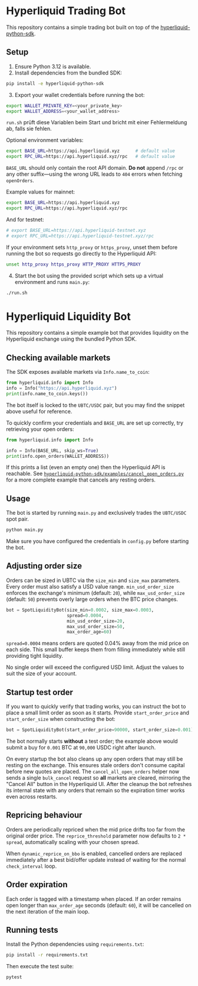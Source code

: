 
# Hyperliquid Trading Bot

This repository contains a simple trading bot built on top of the
[hyperliquid-python-sdk](./hyperliquid-python-sdk).

## Setup

1. Ensure Python 3.12 is available.
2. Install dependencies from the bundled SDK:

```bash
pip install -e hyperliquid-python-sdk
```

3. Export your wallet credentials before running the bot:

```bash
export WALLET_PRIVATE_KEY=<your_private_key>
export WALLET_ADDRESS=<your_wallet_address>
```

`run.sh` prüft diese Variablen beim Start und bricht mit einer Fehlermeldung
ab, falls sie fehlen.

Optional environment variables:

```bash
export BASE_URL=https://api.hyperliquid.xyz      # default value
export RPC_URL=https://api.hyperliquid.xyz/rpc   # default value
```

`BASE_URL` should only contain the root API domain. **Do not** append `/rpc` or
any other suffix—using the wrong URL leads to `404` errors when fetching
`openOrders`.

Example values for mainnet:

```bash
export BASE_URL=https://api.hyperliquid.xyz
export RPC_URL=https://api.hyperliquid.xyz/rpc
```

And for testnet:

```bash
# export BASE_URL=https://api.hyperliquid-testnet.xyz
# export RPC_URL=https://api.hyperliquid-testnet.xyz/rpc
```

If your environment sets `http_proxy` or `https_proxy`, unset them before
running the bot so requests go directly to the Hyperliquid API:

```bash
unset http_proxy https_proxy HTTP_PROXY HTTPS_PROXY
```

4. Start the bot using the provided script which sets up a virtual
   environment and runs `main.py`:

```bash
./run.sh
```

# Hyperliquid Liquidity Bot

This repository contains a simple example bot that provides liquidity on the
Hyperliquid exchange using the bundled Python SDK.

## Checking available markets

The SDK exposes available markets via `Info.name_to_coin`:

```python
from hyperliquid.info import Info
info = Info("https://api.hyperliquid.xyz")
print(info.name_to_coin.keys())
```

The bot itself is locked to the `UBTC/USDC` pair, but you may find the snippet
above useful for reference.

To quickly confirm your credentials and `BASE_URL` are set up correctly, try
retrieving your open orders:

```python
from hyperliquid.info import Info

info = Info(BASE_URL, skip_ws=True)
print(info.open_orders(WALLET_ADDRESS))
```

If this prints a list (even an empty one) then the Hyperliquid API is
reachable.  See
[`hyperliquid-python-sdk/examples/cancel_open_orders.py`](hyperliquid-python-sdk/examples/cancel_open_orders.py)
for a more complete example that cancels any resting orders.

## Usage

The bot is started by running `main.py` and exclusively trades the
`UBTC/USDC` spot pair.

```bash
python main.py
```

Make sure you have configured the credentials in `config.py` before starting the
bot.

## Adjusting order size

Orders can be sized in UBTC via the `size_min` and `size_max`
parameters.  Every order must also satisfy a USD value range.
`min_usd_order_size` enforces the exchange's minimum (default: `20`),
while `max_usd_order_size` (default: `50`) prevents overly large orders
when the BTC price changes.

```python
bot = SpotLiquidityBot(size_min=0.0002, size_max=0.0003,
                       spread=0.0004,
                       min_usd_order_size=20,
                       max_usd_order_size=50,
                       max_order_age=60)
```

`spread=0.0004` means orders are quoted 0.04% away from the mid price
on each side. This small buffer keeps them from filling immediately
while still providing tight liquidity.

No single order will exceed the configured USD limit.  Adjust the
values to suit the size of your account.

## Startup test order

If you want to quickly verify that trading works, you can instruct the bot to
place a small limit order as soon as it starts. Provide `start_order_price` and
`start_order_size` when constructing the bot:

```python
bot = SpotLiquidityBot(start_order_price=90000, start_order_size=0.001)
```

The bot normally starts **without** a test order; the example above would submit
a buy for `0.001` BTC at `90,000` USDC right after launch.

On every startup the bot also cleans up any open orders that may still
be resting on the exchange. This ensures stale orders don't consume
capital before new quotes are placed. The `cancel_all_open_orders` helper now
sends a single `bulk_cancel` request so **all** markets are cleared, mirroring
the "Cancel All" button in the Hyperliquid UI. After the cleanup the bot
refreshes its internal state with any orders that remain so the
expiration timer works even across restarts.

## Repricing behaviour

Orders are periodically repriced when the mid price drifts too far from the
original order price. The `reprice_threshold` parameter now defaults to
`2 * spread`, automatically scaling with your chosen spread.

When `dynamic_reprice_on_bbo` is enabled, cancelled orders are replaced
immediately after a best bid/offer update instead of waiting for the normal
`check_interval` loop.

## Order expiration

Each order is tagged with a timestamp when placed.  If an order remains open
longer than `max_order_age` seconds (default: `60`), it will be cancelled on
the next iteration of the main loop.


## Running tests

Install the Python dependencies using `requirements.txt`:

```bash
pip install -r requirements.txt
```

Then execute the test suite:

```bash
pytest
```
